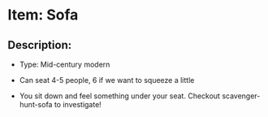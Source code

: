 # Item: Sofa

## Description: 
* Type: Mid-century modern
* Can seat 4-5 people, 6 if we want to squeeze a little

* You sit down and feel something under your seat. Checkout scavenger-hunt-sofa to investigate!